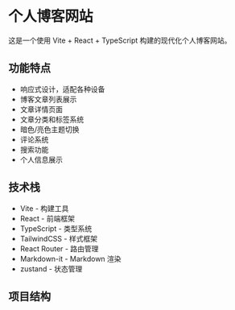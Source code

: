 # 个人博客网站

这是一个使用 Vite + React + TypeScript 构建的现代化个人博客网站。

## 功能特点

- 响应式设计，适配各种设备
- 博客文章列表展示
- 文章详情页面
- 文章分类和标签系统
- 暗色/亮色主题切换
- 评论系统
- 搜索功能
- 个人信息展示

## 技术栈

- Vite - 构建工具
- React - 前端框架
- TypeScript - 类型系统
- TailwindCSS - 样式框架
- React Router - 路由管理
- Markdown-it - Markdown 渲染
- zustand - 状态管理

## 项目结构
